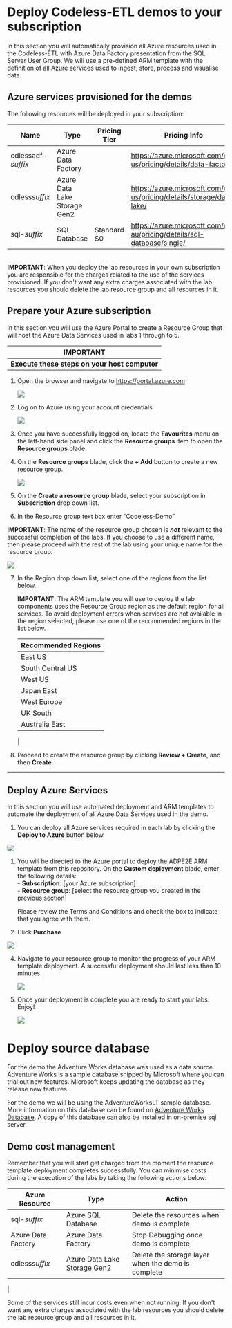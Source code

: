 # Deploy Codeless-ETL demos to your subscription

In this section you will automatically provision all Azure resources used in the Codeless-ETL with Azure Data Factory presentation from the SQL Server User Group. We will use a pre-defined ARM template with the definition of all Azure services used to ingest, store, process and visualise data.


## Azure services provisioned for the demos
The following resources will be deployed in your subscription:

| Name               | Type | Pricing Tier | Pricing Info |
| ------------------ | ---- | ------------ | ------------ |
| cdlessadf-*suffix*    |  Azure Data Factory | |  https://azure.microsoft.com/en-us/pricing/details/data-factory/            |
| cdless*suffix* | Azure Data Lake Storage Gen2 | | https://azure.microsoft.com/en-us/pricing/details/storage/data-lake/ |
|sql-*suffix*| SQL Database | Standard S0 | https://azure.microsoft.com/en-au/pricing/details/sql-database/single/ |


 <br>**IMPORTANT**: When you deploy the lab resources in your own subscription you are responsible for the charges related to the use of the services provisioned. If you don't want any extra charges associated with the lab resources you should delete the lab resource group and all resources in it.

 ## Prepare your Azure subscription
In this section you will use the Azure Portal to create a Resource Group that will host the Azure Data Services used in labs 1 through to 5.

**IMPORTANT**|
-------------|
**Execute these steps on your host computer**|

1.	Open the browser and navigate to https://portal.azure.com

    ![](./Media/Demo-001.png)

2.	Log on to Azure using your account credentials

    ![](./Media/Demo-002.png)

3.	Once you have successfully logged on, locate the **Favourites** menu on the left-hand side panel and click the **Resource groups** item to open the **Resource groups** blade.

4.	On the **Resource groups** blade, click the **+ Add** button to create a new resource group.

    ![](./Media/Demo-003.png)

5.	On the **Create a resource group** blade, select your subscription in **Subscription** drop down list.

6.	In the Resource group text box enter “Codeless-Demo”

   **IMPORTANT**: The name of the resource group chosen is ***not*** relevant to the successful completion of the labs. If you choose to use a different name, then please proceed with the rest of the lab using your unique name for the resource group. 
   
   ![](./Media/Demo-004.png) 


7.	In the Region drop down list, select one of the regions from the list below.

    **IMPORTANT**: The ARM template you will use to deploy the lab components uses the Resource Group region as the default region for all services. To avoid deployment errors when services are not available in the region selected, please use one of the recommended regions in the list below.

    Recommended Regions |
    ------------------- |
    East US |
    South Central US |
    West US |
    Japan East |
    West Europe |
    UK South |
    Australia East |
    | 
    


8.	Proceed to create the resource group by clicking **Review + Create**, and then **Create**.


-------------------------------------

## Deploy Azure Services
In this section you will use automated deployment and ARM templates to automate the deployment of all Azure Data Services used in the demo.

1. You can deploy all Azure services required in each lab by clicking the **Deploy to Azure** button below.

<a href="https://portal.azure.com/#create/Microsoft.Template/uri/https%3A%2F%2Fraw.githubusercontent.com%2Fsandman153%2FCodeless-ETL%2Fmain%2FDeploy%2Fazuredeploy.json" target="_blank">
  <img src="https://aka.ms/deploytoazurebutton"/>
</a>

1. You will be directed to the Azure portal to deploy the ADPE2E ARM template from this repository. On the **Custom deployment** blade, enter the following details:
    <br>- **Subscription**: [your Azure subscription]
    <br>- **Resource group**: [select the resource group you created in the previous section]

    Please review the Terms and Conditions and check the box to indicate that you agree with them.

2. Click **Purchase**

![](./Media/Demo-005.png)

4. Navigate to your resource group to monitor the progress of your ARM template deployment. A successful deployment should last less than 10 minutes.

    ![](./Media/Demo-006.png)

5. Once your deployment is complete you are ready to start your labs. Enjoy!

    ![](./Media/Demo-007.png)

# Deploy source database
For the demo the Adventure Works database was used as a data source. Adventure Works is a sample database shipped by Microsoft where you can trial out new features. Microsoft keeps updating the database as they release new features.

For the demo we will be using the AdventureWorksLT sample database. More information on this database can be found on [Adventure Works Database](https://docs.microsoft.com/en-us/sql/samples/adventureworks-install-configure?view=sql-server-ver15&tabs=ssms). A copy of this database can also be installed in on-premise sql server.

## Demo cost management

Remember that you will start get charged from the moment the resource template deployment completes successfully. You can minimise costs during the execution of the labs by taking the following actions below:

| Azure Resource     | Type               | Action                                     |
| ------------------ | ------------------ | ------------------------------------------ |
| sql-*suffix*        | Azure SQL Database       | Delete the resources when demo is complete |
| Azure Data Factory | Azure Data Factory | Stop Debugging once demo is complete       |
| cdless*suffix* | Azure Data Lake Storage Gen2 |Delete the storage layer when the demo is complete |
|

Some of the services still incur costs even when not running. If you don't want any extra charges associated with the lab resources you should delete the lab resource group and all resources in it.

